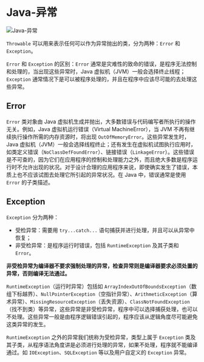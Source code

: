 # Java-异常

![Java-异常](https://cdn.jsdelivr.net/gh/chanshiyucx/poi/2019/Java-Throwable.png)

`Throwable` 可以用来表示任何可以作为异常抛出的类，分为两种：`Error` 和 `Exception`。

`Error` 和 `Exception` 的区别：`Error` 通常是灾难性的致命的错误，是程序无法控制和处理的，当出现这些异常时，Java 虚拟机（JVM）一般会选择终止线程；`Exception` 通常情况下是可以被程序处理的，并且在程序中应该尽可能的去处理这些异常。

## Error

`Error` 类对象由 Java 虚拟机生成并抛出，大多数错误与代码编写者所执行的操作无关。例如，Java 虚拟机运行错误（Virtual MachineError），当 JVM 不再有继续执行操作所需的内存资源时，将出现 `OutOfMemoryError`。这些异常发生时，Java 虚拟机（JVM）一般会选择线程终止；还有发生在虚拟机试图执行应用时，如类定义错误（`NoClassDefFoundError`）、链接错误（`LinkageError`）。这些错误是不可查的，因为它们在应用程序的控制和处理能力之外，而且绝大多数是程序运行时不允许出现的状况。对于设计合理的应用程序来说，即使确实发生了错误，本质上也不应该试图去处理它所引起的异常状况。在 Java 中，错误通常是使用 `Error` 的子类描述。

## Exception

`Exception` 分为两种：

- 受检异常：需要用 `try...catch...` 语句捕获并进行处理，并且可以从异常中恢复；
- 非受检异常：是程序运行时错误，包括 `RuntimeException` 及其子类和 `Error`。

**非受检异常为编译器不要求强制处理的异常，检查异常则是编译器要求必须处置的异常，否则编译无法通过。**

`RuntimeException`（运行时异常）包括如 `ArrayIndexOutOfBoundsException`（数组下标越界）、`NullPointerException`（空指针异常）、`ArithmeticException`（算术异常）、`MissingResourceException`（丢失资源）、`ClassNotFoundException`（找不到类）等异常，这些异常是非受检异常，程序中可以选择捕获处理，也可以不处理。这些异常一般是由程序逻辑错误引起的，程序应该从逻辑角度尽可能避免这类异常的发生。

`RuntimeException` 之外的异常我们统称为受检异常，类型上属于 `Exception` 类及其子类，从程序语法角度讲是必须进行处理的异常，如果不处理，程序就不能编译通过。如 `IOException`、`SQLException` 等以及用户自定义的 `Exception` 异常。

